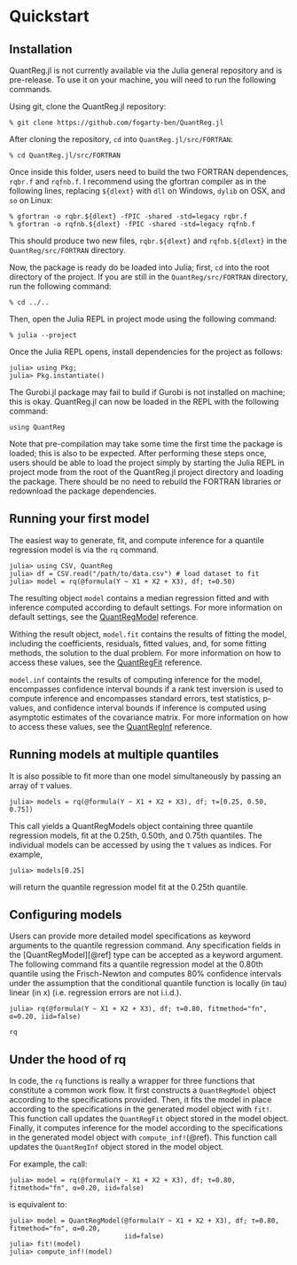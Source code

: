 # Quickstart

## Installation

QuantReg.jl is not currently available via the Julia general repository and is pre-release.
To use it on your machine, you will need to run the following commands.

Using git, clone the QuantReg.jl repository:

```
% git clone https://github.com/fogarty-ben/QuantReg.jl
```

After cloning the repository, `cd` into `QuantReg.jl/src/FORTRAN`:

```
% cd QuantReg.jl/src/FORTRAN
```

Once inside this folder, users need to build the two FORTRAN dependences, `rqbr.f` and
`rqfnb.f`. I recommend using the gfortran compiler as in the following lines, replacing 
`${dlext}` with `dll` on Windows, `dylib` on OSX, and `so` on Linux:

```
% gfortran -o rqbr.${dlext} -fPIC -shared -std=legacy rqbr.f 
% gfortran -o rqfnb.${dlext} -fPIC -shared -std=legacy rqfnb.f
```

This should produce two new files, `rqbr.${dlext}` and `rqfnb.${dlext}` in the
`QuantReg/src/FORTRAN` directory.

Now, the package is ready do be loaded into Julia; first, `cd` into the root directory of
the project. If you are still in the `QuantReg/src/FORTRAN` directory, run the following
command:

```
% cd ../..
```

Then, open the Julia REPL in project mode using the following command:

```
% julia --project
```

Once the Julia REPL opens, install dependencies for the project as follows:

```
julia> using Pkg; 
julia> Pkg.instantiate()
```

The Gurobi.jl package may fail to build if Gurobi is not installed on machine; this is okay.
QuantReg.jl can now be loaded in the REPL with the following command:

```
using QuantReg
```

Note that pre-compilation may take some time the first time the package is loaded; this is
also to be expected. After performing these steps once, users should be able to load the
project simply by starting the Julia REPL in project mode from the root of the QuantReg.jl
project directory and loading the package. There should be no need to rebuild the FORTRAN
libraries or redownload the package dependencies.

## Running your first model

The easiest way to generate, fit, and compute inference for a quantile regression model is
via the `rq` command.

```
julia> using CSV, QuantReg
julia> df = CSV.read("/path/to/data.csv") # load dataset to fit
julia> model = rq(@formula(Y ~ X1 + X2 + X3), df; τ=0.50)
```

The resulting object `model` contains a median regression fitted and with inference computed
according to default settings. For more information on default settings, see the
[QuantRegModel](@ref) reference.

Withing the result object, `model.fit` contains the results of fitting the model, including
the coefficients, residuals, fitted values, and, for some fitting methods, the solution to
the dual problem. For more information on how to access these values, see the
[QuantRegFit](@ref) reference.

`model.inf` containts the results of computing inference for the model, encompasses
confidence interval bounds if a rank test inversion is used to compute inference and
encompasses standard errors, test statistics, p-values, and confidence interval bounds if
inference is computed using asymptotic estimates of the covariance matrix. For more
information on how to access these values, see the [QuantRegInf](@ref) reference.

## Running models at multiple quantiles

It is also possible to fit more than one model simultaneously by passing an array of τ 
values. 

```
julia> models = rq(@formula(Y ~ X1 + X2 + X3), df; τ=[0.25, 0.50, 0.75])
```

This call yields a QuantRegModels object containing three quantile regression models, fit at
the 0.25th, 0.50th, and 0.75th quantiles. The individual models can be accessed by using the
τ values as indices. For example,

```
julia> models[0.25]
```

will return the quantile regression model fit at the 0.25th quantile.

## Configuring models

Users can provide more detailed model specifications as keyword arguments to the quantile
regression command. Any specification fields in the [QuantRegModel][@ref] type can
be accepted as a keyword argument. The following command fits a quantile regression model at
the 0.80th quantile using the Frisch-Newton and computes 80% confidence intervals under the
assumption that the conditional quantile function is locally (in tau) linear (in x) (i.e.
regression errors are not i.i.d.).

```
julia> rq(@formula(Y ~ X1 + X2 + X3), df; τ=0.80, fitmethod="fn", α=0.20, iid=false)
```

```@docs
rq
```

## Under the hood of rq

In code, the `rq` functions is really a wrapper for three functions that constitute a common
work flow. It first constructs a `QuantRegModel` object according to the specifications
provided. Then, it fits the model in place according to the specifications in the generated
model object with `fit!`. This function call updates the `QuantRegFit` object
stored in the model object. Finally, it computes inference for the model according to the
specifications in the generated model object with `compute_inf!`(@ref). This
function call updates the `QuantRegInf` object stored in the model object.

For example, the call:

```
julia> model = rq(@formula(Y ~ X1 + X2 + X3), df; τ=0.80, fitmethod="fn", α=0.20, iid=false)
```

is equivalent to:

```
julia> model = QuantRegModel(@formula(Y ~ X1 + X2 + X3), df; τ=0.80, fitmethod="fn", α=0.20, 
                             iid=false)
julia> fit!(model)
julia> compute_inf!(model)
```